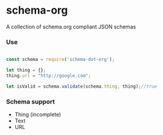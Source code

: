 # schema-org
A collection of schema.org compliant JSON schemas

### Use
```js

const schema = require('schema-dot-org');

let thing = {};
thing.url = "http://google.com";

let isValid = schema.validate(schema.thing, thing);//true

```

### Schema support
- Thing (incomplete)
- Text
- URL
